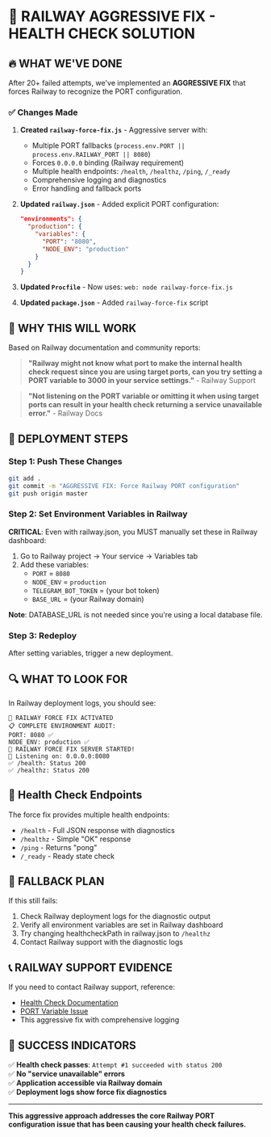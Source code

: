 # 🚨 RAILWAY AGGRESSIVE FIX - HEALTH CHECK SOLUTION

## 🔥 WHAT WE'VE DONE

After 20+ failed attempts, we've implemented an **AGGRESSIVE FIX** that forces Railway to recognize the PORT configuration.

### ✅ Changes Made

1. **Created `railway-force-fix.js`** - Aggressive server with:
   - Multiple PORT fallbacks (`process.env.PORT || process.env.RAILWAY_PORT || 8080`)
   - Forces `0.0.0.0` binding (Railway requirement)
   - Multiple health endpoints: `/health`, `/healthz`, `/ping`, `/_ready`
   - Comprehensive logging and diagnostics
   - Error handling and fallback ports

2. **Updated `railway.json`** - Added explicit PORT configuration:
   ```json
   "environments": {
     "production": {
       "variables": {
         "PORT": "8080",
         "NODE_ENV": "production"
       }
     }
   }
   ```

3. **Updated `Procfile`** - Now uses: `web: node railway-force-fix.js`

4. **Updated `package.json`** - Added `railway-force-fix` script

## 🎯 WHY THIS WILL WORK

Based on Railway documentation and community reports:

> **"Railway might not know what port to make the internal health check request since you are using target ports, can you try setting a PORT variable to 3000 in your service settings."** - Railway Support

> **"Not listening on the PORT variable or omitting it when using target ports can result in your health check returning a service unavailable error."** - Railway Docs

## 🚀 DEPLOYMENT STEPS

### Step 1: Push These Changes
```bash
git add .
git commit -m "AGGRESSIVE FIX: Force Railway PORT configuration"
git push origin master
```

### Step 2: Set Environment Variables in Railway
**CRITICAL**: Even with railway.json, you MUST manually set these in Railway dashboard:

1. Go to Railway project → Your service → Variables tab
2. Add these variables:
   - `PORT` = `8080`
   - `NODE_ENV` = `production`
   - `TELEGRAM_BOT_TOKEN` = (your bot token)
   - `BASE_URL` = (your Railway domain)

**Note**: DATABASE_URL is not needed since you're using a local database file.

### Step 3: Redeploy
After setting variables, trigger a new deployment.

## 🔍 WHAT TO LOOK FOR

In Railway deployment logs, you should see:
```
🚨 RAILWAY FORCE FIX ACTIVATED
📋 COMPLETE ENVIRONMENT AUDIT:
PORT: 8080 ✅
NODE_ENV: production ✅
🚀 RAILWAY FORCE FIX SERVER STARTED!
📍 Listening on: 0.0.0.0:8080
✅ /health: Status 200
✅ /healthz: Status 200
```

## 🏥 Health Check Endpoints

The force fix provides multiple health endpoints:
- `/health` - Full JSON response with diagnostics
- `/healthz` - Simple "OK" response
- `/ping` - Returns "pong"
- `/_ready` - Ready state check

## 🔄 FALLBACK PLAN

If this still fails:
1. Check Railway deployment logs for the diagnostic output
2. Verify all environment variables are set in Railway dashboard
3. Try changing healthcheckPath in railway.json to `/healthz`
4. Contact Railway support with the diagnostic logs

## 📞 RAILWAY SUPPORT EVIDENCE

If you need to contact Railway support, reference:
- [Health Check Documentation](https://docs.railway.com/guides/healthchecks)
- [PORT Variable Issue](https://station.railway.com/questions/healthcheck-service-unavailable-but-en-b056fa2c)
- This aggressive fix with comprehensive logging

## 🎯 SUCCESS INDICATORS

✅ **Health check passes**: `Attempt #1 succeeded with status 200`  
✅ **No "service unavailable" errors**  
✅ **Application accessible via Railway domain**  
✅ **Deployment logs show force fix diagnostics**  

---

**This aggressive approach addresses the core Railway PORT configuration issue that has been causing your health check failures.**